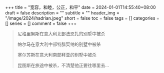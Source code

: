 +++
title = "宽容，和睦，公正，和平"
date = 2024-01-01T14:55:40+08:00
draft = false
description = ""
subtitle = ""
header_img = "/image/2024/hadrian.jpeg"
short = false
toc = false
tags = []
categories = []
series = []
comment = false
+++

> 尼格里努斯在意大利北部法恩扎的别墅中被杀
>
> 帕尔马在意大利中部特腊契纳的别墅中被杀
>
> 塞尔苏斯在意大利南部拜亚的别墅中被杀
>
> 昆图斯在旅途中被杀，不清楚他正要往哪里去...

